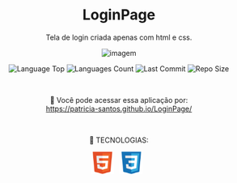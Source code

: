 

<div align="center">

  # LoginPage
  
  Tela de login criada apenas com html e css.

  <p ><img  src="" width="70%" alt="imagem" >

  <p>
  <img  alt="Language Top"  src="https://img.shields.io/github/languages/top/Patricia-Santos/MaratonaExplorer">
  <img  alt="Languages Count"  src="https://img.shields.io/github/languages/count/Patricia-Santos/MaratonaExplorer">
  <img  alt="Last Commit"  src="https://img.shields.io/github/last-commit/Patricia-Santos/MaratonaExplorer">
  <img  alt="Repo Size"  src="https://img.shields.io/github/repo-size/Patricia-Santos/MaratonaExplorer">
  </p>

  <br> 
  
  🧩 Você pode acessar essa aplicação por: <br>
  https://patricia-santos.github.io/LoginPage/
  
  <br>

  🤖 TECNOLOGIAS:

  <img src="https://raw.githubusercontent.com/devicons/devicon/master/icons/html5/html5-original.svg" alt="imagem" width="45"> &nbsp;
  <img src="https://raw.githubusercontent.com/devicons/devicon/master/icons/css3/css3-original.svg" alt="imagem" width="45"> &nbsp;
  
</div
